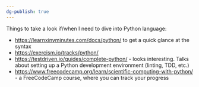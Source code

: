 ```yaml
---
dg-publish: true
---
```

Things to take a look if/when I need to dive into Python language:

- <https://learnxinyminutes.com/docs/python/> to get a quick glance at the syntax
- <https://exercism.io/tracks/python/>
- <https://testdriven.io/guides/complete-python/> - looks interesting. Talks about setting up a Python development environment (linting, TDD, etc.)
- <https://www.freecodecamp.org/learn/scientific-computing-with-python/> - a FreeCodeCamp course, where you can track your progress